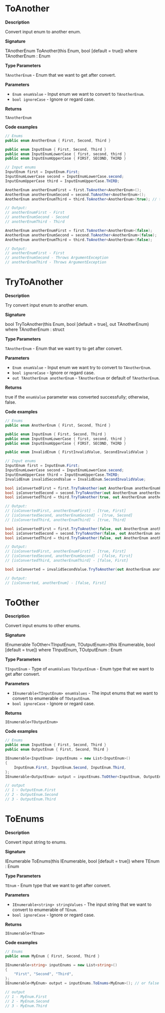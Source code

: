 # ToAnother

**Description**

Convert input enum to another enum.

**Signature**

TAnotherEnum ToAnother<TAnotherEnum>(this Enum, bool [default = true]) where TAnotherEnum : Enum

**Type Parameters**

`TAnotherEnum`  - Enum that we want to get after convert.

**Parameters**

- `Enum enumValue` - Input enum we want to convert to `TAnotherEnum`.
- `bool ignoreCase` - Ignore or regard case.

**Returns**

`TAnotherEnum`

**Code examples**
```csharp
// Enums
public enum AnotherEnum { First, Second, Third }

public enum InputEnum { First, Second, Third }
public enum InputEnumLowerCase { first, second, third }
public enum InputEnumUpperCase { FIRST, SECOND, THIRD }

// Input enums
InputEnum first = InputEnum.First;
InputEnumLowerCase second = InputEnumLowerCase.second;
InputEnumUpperCase third = InputEnumUpperCase.THIRD;
```

```csharp
AnotherEnum anotherEnumFirst = first.ToAnother<AnotherEnum>();
AnotherEnum anotherEnumSecond = second.ToAnother<AnotherEnum>();
AnotherEnum anotherEnumThird = third.ToAnother<AnotherEnum>(true); // true by default

// Output:
// anotherEnumFirst - First
// anotherEnumSecond - Second
// anotherEnumThird - Third
```

```csharp
AnotherEnum anotherEnumFirst = first.ToAnother<AnotherEnum>(false);
AnotherEnum anotherEnumSecond = second.ToAnother<AnotherEnum>(false);
AnotherEnum anotherEnumThird = third.ToAnother<AnotherEnum>(false);

// Output:
// anotherEnumFirst - First
// anotherEnumSecond - Throws ArgumentException
// anotherEnumThird - Throws ArgumentException
```

# TryToAnother

**Description**

Try convert input enum to another enum.

**Signature**

bool TryToAnother(this Enum, bool [default = true], out TAnotherEnum) where TAnotherEnum : struct

**Type Parameters**

`TAnotherEnum` - Enum that we want try to get after convert.

**Parameters**

- `Enum enumValue` - Input enum we want try to convert to `TAnotherEnum`.
- `bool ignoreCase` - Ignore or regard case.
- `out TAnotherEnum anotherEnum` - `TAnotherEnum` or default of `TAnotherEnum`.

**Returns**

true if the `enumValue` parameter was converted successfully; otherwise, false.

**Code examples**

```csharp
// Enums
public enum AnotherEnum { First, Second, Third }

public enum InputEnum { First, Second, Third }
public enum InputEnumLowerCase { first, second, third }
public enum InputEnumUpperCase { FIRST, SECOND, THIRD }

public enum InvalidEnum { FirstInvalidValue, SecondInvalidValue }

// Input enums
InputEnum first = InputEnum.First;
InputEnumLowerCase second = InputEnumLowerCase.second;
InputEnumUpperCase third = InputEnumUpperCase.THIRD;
InvalidEnum invalidSecondValue = InvalidEnum.SecondInvalidValue;
```

```csharp
bool isConvertedFirst = first.TryToAnother(out AnotherEnum anotherEnumFirst);
bool isConvertedSecond = second.TryToAnother(out AnotherEnum anotherEnumSecond);
bool isConvertedThird = third.TryToAnother(true, out AnotherEnum anotherEnumThird); // true by default

// Output:
// [isConvertedFirst, anotherEnumFirst] - [true, First]
// [isConvertedSecond, anotherEnumSecond] - [true, Second]
// [isConvertedThird, anotherEnumThird] - [true, Third]
```

```csharp
bool isConvertedFirst = first.TryToAnother(false, out AnotherEnum anotherEnumFirst);
bool isConvertedSecond = second.TryToAnother(false, out AnotherEnum anotherEnumSecond);
bool isConvertedThird = third.TryToAnother(false, out AnotherEnum anotherEnumThird);

// Output:
// [isConvertedFirst, anotherEnumFirst] - [true, First]
// [isConvertedSecond, anotherEnumSecond] - [false, First]
// [isConvertedThird, anotherEnumThird] - [false, First]
```

```csharp
bool isConverted = invalidSecondValue.TryToAnother(out AnotherEnum anotherEnum);

// Output:
// [isConverted, anotherEnum] - [false, First]
```

# ToOther

**Description**

Convert input enums to other enums.

**Signature**

IEnumerable<TOutputEnum> ToOther<TInputEnum, TOutputEnum>(this IEnumerable<InputEnum>, bool [default = true]) where TInputEnum, TOutputEnum : Enum

**Type Parameters**

`TInputEnum` - Type of `enumValues`
`TOutputEnum` - Enum type that we want to get after convert.

**Parameters**

- `IEnumerable<TInputEnum> enumValues` - The input enums that we want to convert to enumerable of `TOutputEnum`.
- `bool ignoreCase` - Ignore or regard case.

**Returns**

`IEnumerable<TOutputEnum>`

**Code examples**
```csharp
// Enums
public enum InputEnum { First, Second, Third }
public enum OutputEnum { First, Second, Third }
```

```csharp
IEnumerable<InputEnum> inputEnums = new List<InputEnum>()
{
    InputEnum.First, InputEnum.Second, InputEnum.Third,
};
IEnumerable<OutputEnum> output = inputEnums.ToOther<InputEnum, OutputEnum>(); // or false if case is important.

// output
// 1 - OutputEnum.First
// 2 - OutputEnum.Second
// 3 - OutputEnum.Third
```

# ToEnums

**Description**

Convert input string to enums.

**Signature**

IEnumerable<TEnum> ToEnums<TEnum>(this IEnumerable<string>, bool [default = true]) where TEnum : Enum

**Type Parameters**

`TEnum` - Enum type that we want to get after convert.

**Parameters**

- `IEnumerable<string> stringValues` - The input string that we want to convert to enumerable of `TEnum`.
- `bool ignoreCase` - Ignore or regard case.

**Returns**

`IEnumerable<TEnum>`

**Code examples**
```csharp
// Enums
public enum MyEnum { First, Second, Third }
```

```csharp
IEnumerable<string> inputEnums = new List<string>()
{
    "First", "Second", "Third",
};
IEnumerable<MyEnum> output = inputEnums.ToEnums<MyEnum>(); // or false if case is important.

// output
// 1 - MyEnum.First
// 2 - MyEnum.Second
// 3 - MyEnum.Third
```
